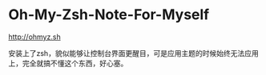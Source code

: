 # Oh-My-Zsh-Note-For-Myself
http://ohmyz.sh

安装上了zsh，貌似能够让控制台界面更醒目，可是应用主题的时候始终无法应用上，完全就搞不懂这个东西，好心塞。
